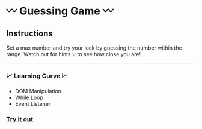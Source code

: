 # 〰️ Guessing Game 〰️
## Instructions
Set a max number and try your luck by guessing the number within the range. Watch out for hints 💡 to see how close you are! 

---

### 📈 Learning Curve 📈
- DOM Manipulation
- While Loop
- Event Listener

### <a href="#"> Try it out </a>
